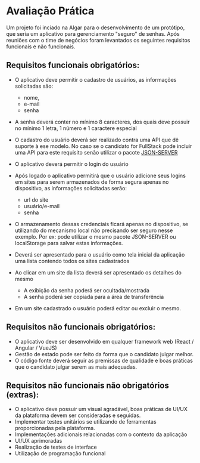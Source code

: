 # Avaliação Prática

Um projeto foi inciado na Algar para o desenvolvimento de um protótipo, que seria
um aplicativo para gerenciamento "seguro" de senhas. Após reuniões com o time de negócios
foram levantados os seguintes requisitos funcionais e não funcionais.

## Requisitos funcionais obrigatórios:

- O aplicativo deve permitir o cadastro de usuários, as informações solicitadas são:
  - nome,
  - e-mail
  - senha
- A senha deverá conter no mínimo 8 caracteres, dos quais deve possuir no mínimo 1 letra, 1 número e 1 caractere especial
- O cadastro do usuário deverá ser realizado contra uma API que dê suporte à ese modelo. No caso se o candidato for FullStack pode incluir uma API para este requisito senão utilizar o pacote [JSON-SERVER](https://github.com/typicode/json-server)

- O aplicativo deverá permitir o login do usuário
- Após logado o aplicativo permitirá que o usuário adicione seus logins em sites para
serem armazenados de forma segura apenas no dispositivo, as informações
solicitadas serão:
  - url do site
  - usuário/e-mail
  - senha
- O armazenamento dessas credenciais ficará apenas no dispositivo, se utilizando
do mecanismo local não precisando ser seguro nesse exemplo. Por ex: pode utilizar o mesmo pacote JSON-SERVER ou localStorage para salvar estas informações.

- Deverá ser apresentado para o usuário como tela inicial da aplicação uma lista
contendo todos os sites cadastrados
- Ao clicar em um site da lista deverá ser apresentado os detalhes do mesmo
  - A exibição da senha poderá ser ocultada/mostrada
  - A senha poderá ser copiada para a área de transferência
- Em um site cadastrado o usuário poderá editar ou excluir o mesmo.

## Requisitos não funcionais obrigatórios:

- O aplicativo deve ser desenvolvido em qualquer framework web (React / Angular / VueJS)
- Gestão de estado pode ser feito da forma que o candidato julgar melhor.
- O código fonte deverá seguir as premissas de qualidade e boas práticas que o candidato julgar serem as mais adequadas.

## Requisitos não funcionais não obrigatórios (extras):
- O aplicativo deve possuir um visual agradável, boas práticas de UI/UX da plataforma devem ser consideradas e seguidas.
- Implementar testes unitários se utilizando de ferramentas
proporcionadas pela plataforma.
- Implementações adicionais relacionadas com o contexto da aplicação
- UI/UX aprimoradas
- Realização de testes de interface
- Utilização de programação funcional
